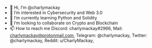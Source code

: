 - 👋 Hi, I’m @charlymackay
- 👀 I’m interested in Cybersecurity and Web 3.0
- 🌱 I’m currently learning Python and Solidity
- 💞️ I’m looking to collaborate on Crypto and Blockchain
- 📫 How to reach me Discord: charlymackay#2966, Mail: charlymackay@protonmail.com, Telegram: @charlymackay, Twitter: @charlymackay, Reddit: u/CharlyMackay, 

<!---
charlymackay/charlymackay is a ✨ special ✨ repository because its `README.md` (this file) appears on your GitHub profile.
You can click the Preview link to take a look at your changes.
--->
